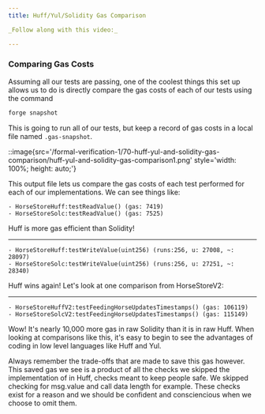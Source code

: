 ```yaml
---
title: Huff/Yul/Solidity Gas Comparison

_Follow along with this video:_

---
```


### Comparing Gas Costs

Assuming all our tests are passing, one of the coolest things this set up allows us to do is directly compare the gas costs of each of our tests using the command

```bash
forge snapshot
```

This is going to run all of our tests, but keep a record of gas costs in a local file named `.gas-snapshot`.

::image{src='/formal-verification-1/70-huff-yul-and-solidity-gas-comparison/huff-yul-and-solidity-gas-comparison1.png' style='width: 100%; height: auto;'}

This output file lets us compare the gas costs of each test performed for each of our implementations. We can see things like:


```
- HorseStoreHuff:testReadValue() (gas: 7419)
- HorseStoreSolc:testReadValue() (gas: 7525)
```

Huff is more gas efficient than Solidity!

---

```
- HorseStoreHuff:testWriteValue(uint256) (runs:256, u: 27008, ~: 28097)
- HorseStoreSolc:testWriteValue(uint256) (runs:256, u: 27251, ~: 28340)
```

Huff wins again! Let's look at one comparison from HorseStoreV2:

---

```
- HorseStoreHuffV2:testFeedingHorseUpdatesTimestamps() (gas: 106119)
- HorseStoreSolcV2:testFeedingHorseUpdatesTimestamps() (gas: 115149)
```

Wow! It's nearly 10,000 more gas in raw Solidity than it is in raw Huff. When looking at comparisons like this, it's easy to begin to see the advantages of coding in low level languages like Huff and Yul.

Always remember the trade-offs that are made to save this gas however. This saved gas we see is a product of all the checks we skipped the implementation of in Huff, checks meant to keep people safe. We skipped checking for msg.value and call data length for example. These checks exist for a reason and we should be confident and consciencious when we choose to omit them.
